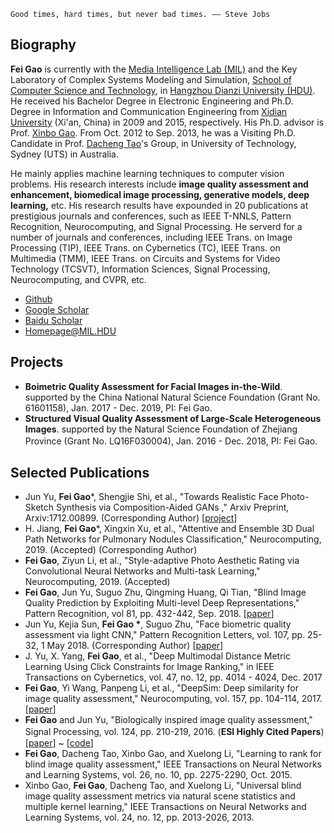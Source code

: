 ``` 
Good times, hard times, but never bad times. —— Steve Jobs
```



## Biography

**Fei Gao** is currently with the [Media Intelligence Lab (MIL)](http://mil.hdu.edu.cn/) and the Key Laboratory of Complex Systems Modeling and Simulation, [School of Computer Science and Technology](http://computer.hdu.edu.cn/), in [Hangzhou Dianzi University (HDU)](http://www.hdu.edu.cn/). He received his Bachelor Degree in Electronic Engineering and Ph.D. Degree in Information and Communication Engineering from [Xidian University](http://www.xidian.edu.cn/) (Xi'an, China) in 2009 and 2015, respectively. His Ph.D. advisor is Prof. [Xinbo Gao](http://see.xidian.edu.cn/faculty/xbgao/). From Oct. 2012 to Sep. 2013, he was a Visiting Ph.D. Candidate in Prof. [Dacheng Tao](http://www.uts.edu.au/staff/dacheng.tao/)'s Group, in University of Technology, Sydney (UTS) in Australia. 



He mainly applies machine learning techniques to computer vision problems. His research interests include **image quality assessment and enhancement, biomedical image processing, generative models, deep learning,** etc. His research results have expounded in 20 publications at prestigious journals and conferences, such as IEEE T-NNLS, Pattern Recognition, Neurocomputing, and Signal Processing. He serverd for a number of journals and conferences, including IEEE Trans. on Image Processing (TIP), IEEE Trans. on Cybernetics (TC), IEEE Trans. on Multimedia (TMM), IEEE Trans. on Circuits and Systems for Video Technology (TCSVT), Information Sciences, Signal Processing, Neurocomputing, and CVPR, etc.

- [Github ](https://github.com/fei-hdu)
- [Google Scholar ](https://scholar.google.com/citations?user=wawnisoAAAAJ&hl=en)
- [Baidu Scholar ](http://xueshu.baidu.com/scholarID/CN-BY8SCGCJ)
- [Homepage@MIL.HDU](http://mil.hdu.edu.cn/people/fei_gao/index.html)

## Projects

- **Boimetric Quality Assessment for Facial Images in-the-Wild**. supported by the China National Natural Science Foundation (Grant No. 61601158), Jan. 2017 - Dec. 2019, PI: Fei Gao.
- **Structured Visual Quality Assessment of Large-Scale Heterogeneous Images**. supported by the Natural Science Foundation of Zhejiang Province (Grant No. LQ16F030004), Jan. 2016 - Dec. 2018, PI: Fei Gao.　

## Selected Publications

- Jun Yu, **Fei Gao**\*, Shengjie Shi, et al., "Towards Realistic Face Photo-Sketch Synthesis via Composition-Aided GANs ," Arxiv Preprint, Arxiv:1712.00899.  (Corresponding Author) [[project](https://fei-hdu.github.io/ca-gan/)]
- H. Jiang, **Fei Gao***, Xingxin Xu, et al., "Attentive and Ensemble 3D Dual Path Networks for Pulmonary Nodules Classification," Neurocomputing, 2019. (Accepted) (Corresponding Author) 
- **Fei Gao**, Ziyun Li, et al., "Style-adaptive Photo Aesthetic Rating via Convolutional Neural Networks and Multi-task Learning," Neurocomputing, 2019. (Accepted)
- **Fei Gao**, Jun Yu, Suguo Zhu, Qingming Huang, Qi Tian, "Blind Image Quality Prediction by Exploiting Multi-level Deep Representations," Pattern Recognition, vol 81, pp. 432-442, Sep. 2018. [[paper](https://www.sciencedirect.com/science/article/pii/S003132031830150X)]
- Jun Yu, Kejia Sun, **Fei Gao \***, Suguo Zhu, "Face biometric quality assessment via light CNN," Pattern Recognition Letters, vol. 107, pp. 25-32, 1 May 2018. (Corresponding Author) [[paper](https://www.sciencedirect.com/science/article/pii/S0167865517302477)]
- J. Yu, X. Yang, **Fei Gao**, et al., "Deep Multimodal Distance Metric Learning Using Click Constraints for Image Ranking," in IEEE Transactions on Cybernetics, vol. 47, no. 12, pp. 4014 - 4024, Dec. 2017 
- **Fei Gao**, Yi Wang, Panpeng Li, et al., "DeepSim: Deep similarity for image quality assessment," Neurocomputing, vol. 157, pp. 104-114, 2017. [[paper](https://www.sciencedirect.com/science/article/pii/S0925231217301480)]
- **Fei Gao** and Jun Yu, "Biologically inspired image quality assessment," Signal Processing, vol. 124, pp. 210-219, 2016. (**ESI Highly Cited Papers**)　[[paper](https://www.sciencedirect.com/science/article/pii/S0165168415002856)] ~ [[code](http://mil.hdu.edu.cn/people/fei_gao/code/FR_BIFS.zip)]
- **Fei Gao**, Dacheng Tao, Xinbo Gao, and Xuelong Li, "Learning to rank for blind image quality assessment," IEEE Transactions on Neural Networks and Learning Systems, vol. 26, no. 10, pp. 2275-2290, Oct. 2015. 
- Xinbo Gao, **Fei Gao**, Dacheng Tao, and Xuelong Li, "Universal blind image quality assessment metrics via natural scene statistics and multiple kernel learning," IEEE Transactions on Neural Networks and Learning Systems, vol. 24, no. 12, pp. 2013-2026, 2013. 

